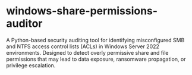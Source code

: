 # windows-share-permissions-auditor
A Python-based security auditing tool for identifying misconfigured SMB and NTFS access control lists (ACLs) in Windows Server 2022 environments. Designed to detect overly permissive share and file permissions that may lead to data exposure, ransomware propagation, or privilege escalation.
